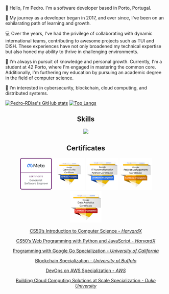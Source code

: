 👋 Hello, I'm Pedro. I'm a software developer based in Porto, Portugal.

🚀 My journey as a developer began in 2017, and ever since, I've been on an exhilarating path of learning and growth.

💻 Over the years, I've had the privilege of collaborating with dynamic international teams, contributing to awesome projects such as TUI and DISH. These experiences have not only broadened my technical expertise but also honed my ability to thrive in challenging environments.

🌱 I'm always in pursuit of knowledge and personal growth. Currently, I'm a student at 42 Porto, where I'm engaged in mastering the common core. Additionally, I'm furthering my education by pursuing an academic degree in the field of computer science.

👀 I’m interested in cybersecurity, blockchain, cloud computing, and distributed systems.

[![Pedro-RDias's GitHub stats](https://github-readme-stats.vercel.app/api?username=pedro-rdias&show_icons=true&theme=github_dark&show=prs_merged,prs_merged_percentage&hide=stars,issues,contribs&hide_border=true&rank_icon=github)](https://github.com/Pedro-RDias/)
[![Top Langs](https://github-readme-stats.vercel.app/api/top-langs/?username=pedro-rdias&show_icons=true&theme=github_dark&hide_border=true&size_weight=0.5&count_weight=0.5&layout=compact)](https://github.com/PedroRDias)


<h2 align="center">Skills</h2>

<p align="center">
  <a href="https://skillicons.dev">
    <img src="https://skillicons.dev/icons?i=js,ts,nodejs,express,nestjs,react,vue,angular,jest,go,py,django,flask,c,cpp,mongodb,postgres,mysql,sqlite,html,css,bootstrap,reactivex,postman,docker,kubernetes,linux,bash,git,githubactions" />
  </a>
</p>

<h2 align="center">Certificates</h2>


<p align="center"><a href="https://www.credly.com/badges/ea835e38-cc3e-4c61-8749-475a0d2ee3b9/public_url"><img height="100rem" width="100rem" src="./badges/meta-generalist-software-engineer-certificate.png"></a> <a href="https://www.credly.com/badges/af6d0921-75a0-4209-b292-7e49cf9a75d8/public_url"><img height="100rem" width="100rem" src="./badges/google-cybersecurity-certificate.png"></a> <a href="https://www.credly.com/badges/b4b1cdd1-c390-4114-bd0b-ddc3bd842063/public_url"><img height="100rem" width="100rem" src="./badges/google-it-automation-certificate.png"></a> <a href="https://www.credly.com/badges/a93ec355-0130-43b8-b37d-845b6041675a/public_url"><img height="100rem" width="100rem" src="./badges/google-project-management-certificate.2.png"></a> <a href="https://www.credly.com/badges/5f1680a1-08be-4747-bc1b-9daf6c3bf8e7/public_url"><img height="100rem" width="100rem" src="./badges/google-data-analytics-certificate.2.png"></a></p>


<div align="center"">

  <p><a href="https://certificates.cs50.io/b3f78857-3c42-4fa6-99bc-3ee8fd1158ed.png?size=letter">CS50’s Introduction to Computer Science - <em>HarvardX</em></a></p>

  <p><a href="https://certificates.cs50.io/7155bca1-7aff-4d98-912d-14ec75171685.png?size=letter">CS50’s Web Programming with Python and JavaScript - <em>HarvardX</em></a></p>

  <p><a href="https://www.coursera.org/account/accomplishments/specialization/certificate/J2L79HNTK3CF">Programming with Google Go Specialization - <em>University of California</em></a></p>

  <p><a href="https://www.coursera.org/account/accomplishments/specialization/certificate/SN2MKMGGRKLK">Blockchain Specialization - <em>University at Buffalo</em></a></p>

  <p><a href="https://www.coursera.org/account/accomplishments/specialization/certificate/7RBAURPJFKY2">DevOps on AWS Specialization - <em>AWS</em></a></p>

  <p><a href="https://www.coursera.org/account/accomplishments/specialization/certificate/VMK5GP2W6CA3">Building Cloud Computing Solutions at Scale Specialization - <em>Duke University</em></a></p>

</div>

